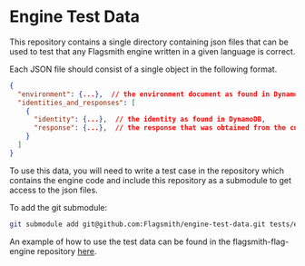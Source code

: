 # Engine Test Data

This repository contains a single directory containing json files that can be used to test that any Flagsmith engine
written in a given language is correct.

Each JSON file should consist of a single object in the following format.

```json
{
  "environment": {...},  // the environment document as found in DynamoDB
  "identities_and_responses": [
    {
      "identity": {...},  // the identity as found in DynamoDB,
      "response": {...},  // the response that was obtained from the current API
    }
  ]
}
```

To use this data, you will need to write a test case in the repository which contains the engine code and include
this repository as a submodule to get access to the json files.

To add the git submodule:

```bash
git submodule add git@github.com:Flagsmith/engine-test-data.git tests/engine_tests/engine-test-data
```

An example of how to use the test data can be found in the flagsmith-flag-engine repository
[here](https://github.com/Flagsmith/flagsmith-engine/blob/main/tests/engine_tests/test_engine.py).
